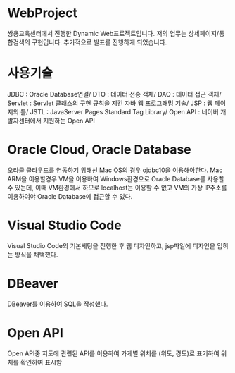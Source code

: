 # WebProject

쌍용교육센터에서 진행한 Dynamic Web프로젝트입니다. 
저의 업무는 상세페이지/통합검색의 구현입니다. 추가적으로 발표를 진행하게 되었습니다.

# 사용기술
JDBC :  Oracle Database연결/
DTO : 데이터 전송 객체/
DAO : 데이터 접근 객체/
Servlet : Servlet 클래스의 구현 규칙을 지킨 자바 웹 프로그래밍 기술/
JSP : 웹 페이지의 틀/
JSTL : JavaServer Pages Standard Tag Library/
Open API : 네이버 개발자센터에서 지원하는 Open API

# Oracle Cloud, Oracle Database
오라클 클라우드를 연동하기 위해선 Mac OS의 경우 ojdbc10을 이용해야한다.
Mac ARM을 이용할경우 VM을 이용하여 Windows환경으로 Oracle Database를 사용할 수 있는데,
이때 VM환경에서 하므로 localhost는 이용할 수 없고 VM의 가상 IP주소를 이용하여야 Oracle Database에 접근할 수 있다.

# Visual Studio Code
Visual Studio Code의 기본세팅을 진행한 후 웹 디자인하고, jsp파일에 디자인을 입히는 방식을 채택했다.

# DBeaver
DBeaver를 이용하여 SQL을 작성했다.

# Open API
Open API중 지도에 관련된 API를 이용하여 가게별 위치를 (위도, 경도)로 표기하여 위치를 확인하여 표시함
